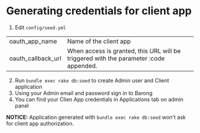 # Generating credentials for client app

1. Edit `config/seed.yml`

|                 |                        |
|-----------------|------------------------|
| oauth_app_name | Name of the client app  |
| oauth_callback_url | When access is granted, this URL will be triggered with the parameter :code appended. |

2. Run `bundle exec rake db:seed` to create Admin user and Client application
3. Using your Admin email and password sign in to Barong
4. You can find your Clien App credentials in Applications tab on admin panel

**NOTICE:** Application generated with `bundle exec rake db:seed` won't ask for client app authorization.
